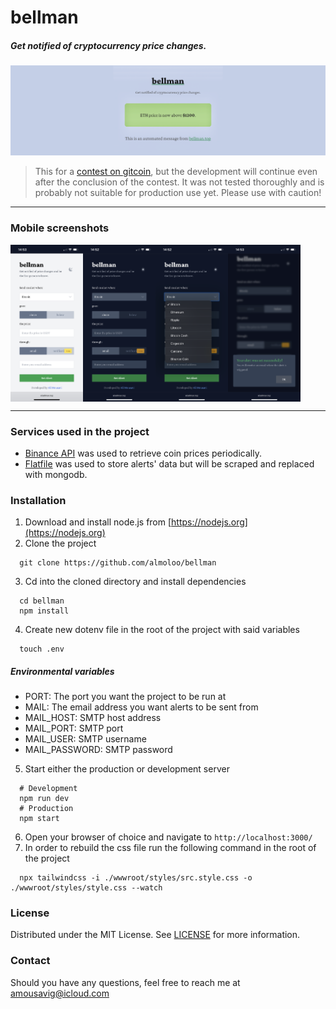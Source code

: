 # bellman
##### Get notified of cryptocurrency price changes.

![bellman](/screenshots/hero.png)
> This for a [contest on gitcoin](https://gitcoin.co/issue/3commas-io/3commas-official-api-docs/122/100027507), but the development will continue even after the conclusion of the contest. It was not tested thoroughly and is probably not suitable for production use yet. Please use with caution!
---
### Mobile screenshots
<div style="display:flex">
  <img src="/screenshots/1.PNG" alt="Homepage light" width="23%" />
  <img src="/screenshots/2.PNG" alt="Homepage dark" width="23%" />
  <img src="/screenshots/3.PNG" alt="List of coins" width="23%" />
  <img src="/screenshots/4.PNG" alt="Success message" width="23%" />
</div>

---
### Services used in the project
* [Binance API](https://binance-docs.github.io/apidocs/spot/en/#change-log) was used to retrieve coin prices periodically.
* [Flatfile](https://github.com/brendanashworth/flatfile) was used to store alerts' data but will be scraped and replaced with mongodb.

### Installation
1. Download and install node.js from [https://nodejs.org](https://nodejs.org)
1. Clone the project
  ```
    git clone https://github.com/almoloo/bellman
  ```
3. Cd into the cloned directory and install dependencies
  ```
    cd bellman
    npm install
  ```
4. Create new dotenv file in the root of the project with said variables
  ```
    touch .env
  ```
  ##### Environmental variables
  * PORT: The port you want the project to be run at
  * MAIL: The email address you want alerts to be sent from
  * MAIL_HOST: SMTP host address
  * MAIL_PORT: SMTP port
  * MAIL_USER: SMTP username
  * MAIL_PASSWORD: SMTP password
5. Start either the production or development server
  ```
    # Development
    npm run dev
    # Production
    npm start
  ```
6. Open your browser of choice and navigate to `http://localhost:3000/`
7. In order to rebuild the css file run the following command in the root of the project
  ```
    npx tailwindcss -i ./wwwroot/styles/src.style.css -o ./wwwroot/styles/style.css --watch
  ```

### License
Distributed under the MIT License. See [LICENSE](/LICENSE) for more information.

### Contact
Should you have any questions, feel free to reach me at [amousavig@icloud.com](mailto:amousavig@icloud.com)
